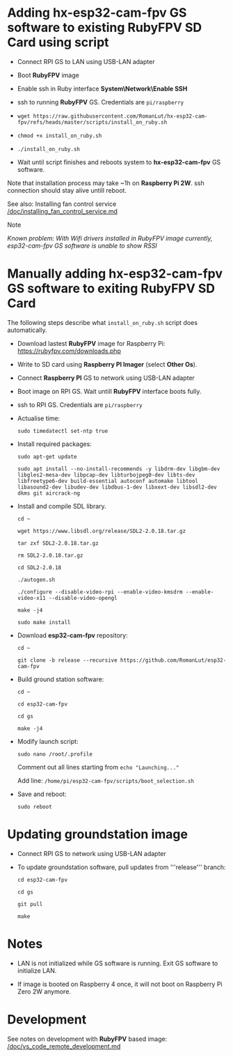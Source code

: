 # Adding hx-esp32-cam-fpv GS software to existing RubyFPV SD Card using script

* Connect RPI GS to LAN using USB-LAN adapter

* Boot **RubyFPV** image

* Enable ssh in Ruby interface **System\Network\Enable SSH**

* ssh to running **RubyFPV** GS. Credentials are ```pi/raspberry```

* ```wget https://raw.githubusercontent.com/RomanLut/hx-esp32-cam-fpv/refs/heads/master/scripts/install_on_ruby.sh```

* ```chmod +x install_on_ruby.sh```

* ```./install_on_ruby.sh```

* Wait until script finishes and reboots system to **hx-esp32-cam-fpv** GS software.

Note that installation process may take ~1h on **Raspberry Pi 2W**. ssh connection should stay alive untill reboot.

See also: Installing fan control service [/doc/installing_fan_control_service.md  ](/doc/installing_fan_control_service.md  ) 

> [!NOTE]
> *Known problem: With Wifi drivers installed in RubyFPV image currently, esp32-cam-fpv GS software is unable to show RSSI*

# Manually adding hx-esp32-cam-fpv GS software to exiting RubyFPV SD Card

  The following steps describe what ```install_on_ruby.sh``` script does automatically.

* Download lastest **RubyFPV** image for Raspberry Pi: https://rubyfpv.com/downloads.php

* Write to SD card using **Raspberry PI Imager** (select **Other Os**).

* Connect **Raspberry PI** GS to network using USB-LAN adapter

* Boot image on RPI GS. Wait untill **RubyFPV** interface boots fully.

* ssh to RPI GS. Credentials are ```pi/raspberry```

* Actualise time:

  ```sudo timedatectl set-ntp true```

* Install required packages:

  ```sudo apt-get update```

  ```sudo apt install --no-install-recommends -y libdrm-dev libgbm-dev libgles2-mesa-dev libpcap-dev libturbojpeg0-dev libts-dev libfreetype6-dev build-essential autoconf automake libtool libasound2-dev libudev-dev libdbus-1-dev libxext-dev libsdl2-dev dkms git aircrack-ng```

* Install and compile SDL library.

  ```cd ~```
 
  ```wget https://www.libsdl.org/release/SDL2-2.0.18.tar.gz```

  ```tar zxf SDL2-2.0.18.tar.gz```

  ```rm SDL2-2.0.18.tar.gz```

  ```cd SDL2-2.0.18```

  ```./autogen.sh```

  ```./configure --disable-video-rpi --enable-video-kmsdrm --enable-video-x11 --disable-video-opengl```

  ```make -j4```

  ```sudo make install```

* Download **esp32-cam-fpv** repository:
 
  ```cd ~```
 
  ```git clone -b release --recursive https://github.com/RomanLut/esp32-cam-fpv```

* Build ground station software:

  ```cd ~```

  ```cd esp32-cam-fpv```

  ```cd gs```

  ```make -j4```

* Modify launch script:

  ```sudo nano /root/.profile```
  
  Comment out all lines starting from ```echo "Launching..."```

  Add line: ```/home/pi/esp32-cam-fpv/scripts/boot_selection.sh``` 

* Save and reboot:

  ``` sudo reboot ```



# Updating groundstation image

* Connect RPI GS to network using USB-LAN adapter

* To update groundstation software, pull updates from '''release''' branch:

  ```cd esp32-cam-fpv```
  
  ```cd gs```
  
  ```git pull```
  
  ```make```

# Notes

* LAN is not initialized while GS software is running. Exit GS software to initialize LAN. 

* If image is booted on Raspberry 4 once, it will not boot on Raspberry Pi Zero 2W anymore.
 

# Development

 See notes on development with **RubyFPV** based image: [/doc/vs_code_remote_development.md  ](/doc/vs_code_remote_development.md  ) 

